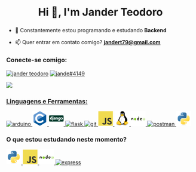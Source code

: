 <h1 align="center">Hi 🖖, I'm Jander Teodoro</h1>
<h3 align="center"></h3>

- 🌱 Constantemente estou programando e estudando **Backend**

- 📫 Quer entrar em contato comigo? **jandert79@gmail.com**

<h3 align="left">Conecte-se comigo:</h3>
<p align="left">
<a href="https://linkedin.com/in/jander teodoro" target="_blank"><img align="center" src="https://cdn.jsdelivr.net/npm/simple-icons@3.0.1/icons/linkedin.svg" alt="jander teodoro" height="30" width="40" /></a>
<a href="https://discord.gg/jande#4149" target="_blank"><img align="center" src="https://cdn.jsdelivr.net/npm/simple-icons@3.0.1/icons/discord.svg" alt="jande#4149" height="30" width="40" /></a>
</p>

<div>
  <a href="https://github.com/janderteodoro">
  <img height="180em" src="https://github-readme-stats.vercel.app/api/top-langs/?username=janderteodoro&layout=compact&theme=dark&langs_count=7"/>
</div>
  
 
<h3 align="left">Linguagens e Ferramentas:</h3>
<p align="left"> <a href="https://www.arduino.cc/" target="_blank"> <img src="https://cdn.worldvectorlogo.com/logos/arduino-1.svg" alt="arduino" width="40" height="40"/> </a> <a href="https://www.cprogramming.com/" target="_blank"> <img src="https://raw.githubusercontent.com/devicons/devicon/master/icons/c/c-original.svg" alt="c" width="40" height="40"/> </a> <a href="https://www.djangoproject.com/" target="_blank"> <img src="https://raw.githubusercontent.com/devicons/devicon/master/icons/django/django-original.svg" alt="django" width="40" height="40"/> </a> <a href="https://flask.palletsprojects.com/" target="_blank"> <img src="https://www.vectorlogo.zone/logos/pocoo_flask/pocoo_flask-icon.svg" alt="flask" width="40" height="40"/> </a> <a href="https://git-scm.com/" target="_blank"> <img src="https://www.vectorlogo.zone/logos/git-scm/git-scm-icon.svg" alt="git" width="40" height="40"/> </a> <a href="https://developer.mozilla.org/en-US/docs/Web/JavaScript" target="_blank"> <img src="https://raw.githubusercontent.com/devicons/devicon/master/icons/javascript/javascript-original.svg" alt="javascript" width="40" height="40"/> </a> <a href="https://www.linux.org/" target="_blank"> <img src="https://raw.githubusercontent.com/devicons/devicon/master/icons/linux/linux-original.svg" alt="linux" width="40" height="40"/> </a> <a href="https://nodejs.org" target="_blank"> <img src="https://raw.githubusercontent.com/devicons/devicon/master/icons/nodejs/nodejs-original-wordmark.svg" alt="nodejs" width="40" height="40"/> </a> <a href="https://postman.com" target="_blank"> <img src="https://www.vectorlogo.zone/logos/getpostman/getpostman-icon.svg" alt="postman" width="40" height="40"/> </a> <a href="https://www.python.org" target="_blank"> <img src="https://raw.githubusercontent.com/devicons/devicon/master/icons/python/python-original.svg" alt="python" width="40" height="40"/> </a> </p>


<h3>O que estou estudando neste momento?</h3>
<a href="https://www.python.org" target="_blank"> <img src="https://raw.githubusercontent.com/devicons/devicon/master/icons/python/python-original.svg" alt="python" width="40" height="40"/> </a><a href="https://developer.mozilla.org/en-US/docs/Web/JavaScript" target="_blank"> <img src="https://raw.githubusercontent.com/devicons/devicon/master/icons/javascript/javascript-original.svg" alt="javascript" width="40" height="40"/> </a> <a href="https://nodejs.org" target="_blank"> <img src="https://raw.githubusercontent.com/devicons/devicon/master/icons/nodejs/nodejs-original-wordmark.svg" alt="express" width="40" height="40"/> </a><a href="https://expressjs.com/" target="_blank"> <img src="https://w7.pngwing.com/pngs/212/722/png-transparent-web-development-express-js-javascript-software-framework-laravel-world-wide-web-purple-blue-text.png" alt="express" width="90" height="40"/> </a> 

